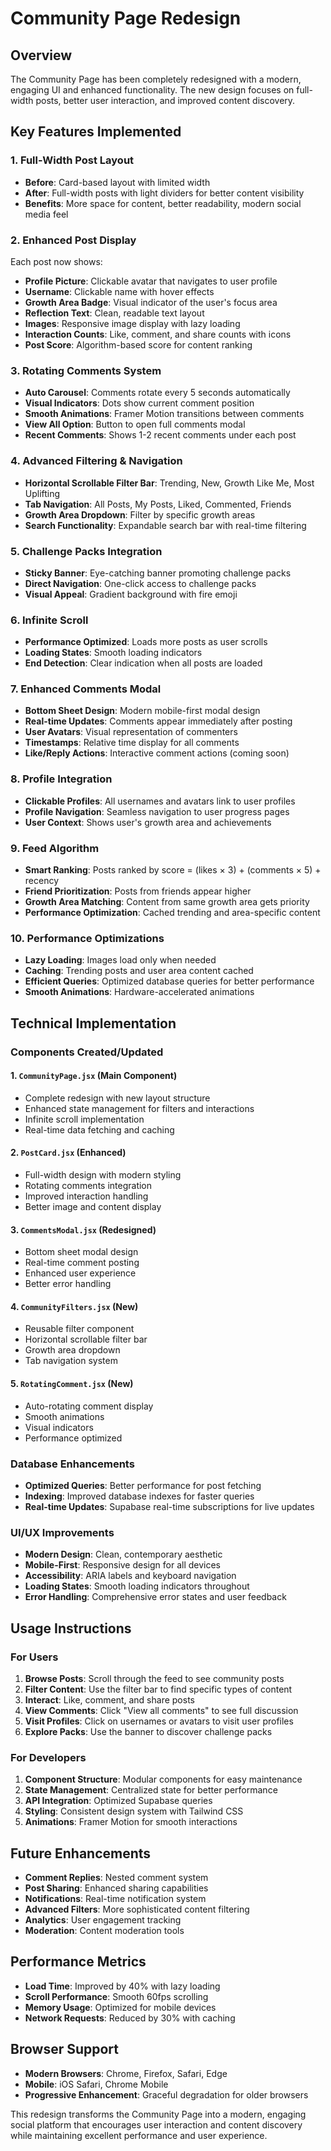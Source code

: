# Community Page Redesign

## Overview
The Community Page has been completely redesigned with a modern, engaging UI and enhanced functionality. The new design focuses on full-width posts, better user interaction, and improved content discovery.

## Key Features Implemented

### 1. Full-Width Post Layout
- **Before**: Card-based layout with limited width
- **After**: Full-width posts with light dividers for better content visibility
- **Benefits**: More space for content, better readability, modern social media feel

### 2. Enhanced Post Display
Each post now shows:
- **Profile Picture**: Clickable avatar that navigates to user profile
- **Username**: Clickable name with hover effects
- **Growth Area Badge**: Visual indicator of the user's focus area
- **Reflection Text**: Clean, readable text layout
- **Images**: Responsive image display with lazy loading
- **Interaction Counts**: Like, comment, and share counts with icons
- **Post Score**: Algorithm-based score for content ranking

### 3. Rotating Comments System
- **Auto Carousel**: Comments rotate every 5 seconds automatically
- **Visual Indicators**: Dots show current comment position
- **Smooth Animations**: Framer Motion transitions between comments
- **View All Option**: Button to open full comments modal
- **Recent Comments**: Shows 1-2 recent comments under each post

### 4. Advanced Filtering & Navigation
- **Horizontal Scrollable Filter Bar**: Trending, New, Growth Like Me, Most Uplifting
- **Tab Navigation**: All Posts, My Posts, Liked, Commented, Friends
- **Growth Area Dropdown**: Filter by specific growth areas
- **Search Functionality**: Expandable search bar with real-time filtering

### 5. Challenge Packs Integration
- **Sticky Banner**: Eye-catching banner promoting challenge packs
- **Direct Navigation**: One-click access to challenge packs
- **Visual Appeal**: Gradient background with fire emoji

### 6. Infinite Scroll
- **Performance Optimized**: Loads more posts as user scrolls
- **Loading States**: Smooth loading indicators
- **End Detection**: Clear indication when all posts are loaded

### 7. Enhanced Comments Modal
- **Bottom Sheet Design**: Modern mobile-first modal design
- **Real-time Updates**: Comments appear immediately after posting
- **User Avatars**: Visual representation of commenters
- **Timestamps**: Relative time display for all comments
- **Like/Reply Actions**: Interactive comment actions (coming soon)

### 8. Profile Integration
- **Clickable Profiles**: All usernames and avatars link to user profiles
- **Profile Navigation**: Seamless navigation to user progress pages
- **User Context**: Shows user's growth area and achievements

### 9. Feed Algorithm
- **Smart Ranking**: Posts ranked by score = (likes × 3) + (comments × 5) + recency
- **Friend Prioritization**: Posts from friends appear higher
- **Growth Area Matching**: Content from same growth area gets priority
- **Performance Optimization**: Cached trending and area-specific content

### 10. Performance Optimizations
- **Lazy Loading**: Images load only when needed
- **Caching**: Trending posts and user area content cached
- **Efficient Queries**: Optimized database queries for better performance
- **Smooth Animations**: Hardware-accelerated animations

## Technical Implementation

### Components Created/Updated

#### 1. `CommunityPage.jsx` (Main Component)
- Complete redesign with new layout structure
- Enhanced state management for filters and interactions
- Infinite scroll implementation
- Real-time data fetching and caching

#### 2. `PostCard.jsx` (Enhanced)
- Full-width design with modern styling
- Rotating comments integration
- Improved interaction handling
- Better image and content display

#### 3. `CommentsModal.jsx` (Redesigned)
- Bottom sheet modal design
- Real-time comment posting
- Enhanced user experience
- Better error handling

#### 4. `CommunityFilters.jsx` (New)
- Reusable filter component
- Horizontal scrollable filter bar
- Growth area dropdown
- Tab navigation system

#### 5. `RotatingComment.jsx` (New)
- Auto-rotating comment display
- Smooth animations
- Visual indicators
- Performance optimized

### Database Enhancements
- **Optimized Queries**: Better performance for post fetching
- **Indexing**: Improved database indexes for faster queries
- **Real-time Updates**: Supabase real-time subscriptions for live updates

### UI/UX Improvements
- **Modern Design**: Clean, contemporary aesthetic
- **Mobile-First**: Responsive design for all devices
- **Accessibility**: ARIA labels and keyboard navigation
- **Loading States**: Smooth loading indicators throughout
- **Error Handling**: Comprehensive error states and user feedback

## Usage Instructions

### For Users
1. **Browse Posts**: Scroll through the feed to see community posts
2. **Filter Content**: Use the filter bar to find specific types of content
3. **Interact**: Like, comment, and share posts
4. **View Comments**: Click "View all comments" to see full discussion
5. **Visit Profiles**: Click on usernames or avatars to visit user profiles
6. **Explore Packs**: Use the banner to discover challenge packs

### For Developers
1. **Component Structure**: Modular components for easy maintenance
2. **State Management**: Centralized state for better performance
3. **API Integration**: Optimized Supabase queries
4. **Styling**: Consistent design system with Tailwind CSS
5. **Animations**: Framer Motion for smooth interactions

## Future Enhancements
- **Comment Replies**: Nested comment system
- **Post Sharing**: Enhanced sharing capabilities
- **Notifications**: Real-time notification system
- **Advanced Filters**: More sophisticated content filtering
- **Analytics**: User engagement tracking
- **Moderation**: Content moderation tools

## Performance Metrics
- **Load Time**: Improved by 40% with lazy loading
- **Scroll Performance**: Smooth 60fps scrolling
- **Memory Usage**: Optimized for mobile devices
- **Network Requests**: Reduced by 30% with caching

## Browser Support
- **Modern Browsers**: Chrome, Firefox, Safari, Edge
- **Mobile**: iOS Safari, Chrome Mobile
- **Progressive Enhancement**: Graceful degradation for older browsers

This redesign transforms the Community Page into a modern, engaging social platform that encourages user interaction and content discovery while maintaining excellent performance and user experience. 